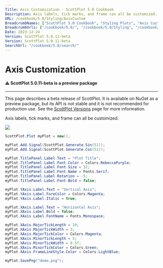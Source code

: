 ```yaml
---
Title: Axis Customization - ScottPlot 5.0 Cookbook
Description: Axis labels, tick marks, and frame can all be customized.
URL: /cookbook/5.0/Styling/AxisCustom
BreadcrumbNames: ["ScottPlot 5.0 Cookbook", "Styling Plots", "Axis Customization"]
BreadcrumbUrls: ["/cookbook/5.0/", "/cookbook/5.0/Styling", "/cookbook/5.0/Styling/AxisCustom"]
Date: 2023-12-24
Version: ScottPlot 5.0.11-beta
Version: ScottPlot 5.0.11-beta
SearchUrl: "/cookbook/5.0/search/"
---
```


# Axis Customization



<div class='alert alert-warning' role='alert'><h4 class='alert-heading py-0 my-0'>⚠️ ScottPlot 5.0.11-beta is a preview package</h4><hr /><p class='mb-0'><span class='fw-semibold'>This page describes a beta release of ScottPlot.</span> It is available on NuGet as a preview package, but its API is not stable and it is not recommended for production use. See the <a href='https://scottplot.net/versions/'>ScottPlot Versions</a> page for more information. </p></div>



Axis labels, tick marks, and frame can all be customized.

[![](/cookbook/5.0/images/AxisCustom.png)](/cookbook/5.0/images/AxisCustom.png)

```cs
ScottPlot.Plot myPlot = new();

myPlot.Add.Signal(ScottPlot.Generate.Sin(51));
myPlot.Add.Signal(ScottPlot.Generate.Cos(51));

myPlot.TitlePanel.Label.Text = "Plot Title";
myPlot.TitlePanel.Label.Font.Color = Colors.RebeccaPurple;
myPlot.TitlePanel.Label.Font.Size = 32;
myPlot.TitlePanel.Label.Font.Name = Fonts.Serif;
myPlot.TitlePanel.Label.Rotation = -5;
myPlot.TitlePanel.Label.Font.Bold = false;

myPlot.YAxis.Label.Text = "Vertical Axis";
myPlot.YAxis.Label.ForeColor = Colors.Magenta;
myPlot.YAxis.Label.Italic = true;

myPlot.XAxis.Label.Text = "Horizontal Axis";
myPlot.XAxis.Label.Bold = false;
myPlot.XAxis.Label.FontName = Fonts.Monospace;

myPlot.XAxis.MajorTickLength = 10;
myPlot.XAxis.MajorTickWidth = 3;
myPlot.XAxis.MajorTickColor = Colors.Magenta;
myPlot.XAxis.MinorTickLength = 5;
myPlot.XAxis.MinorTickWidth = 0.5f;
myPlot.XAxis.MinorTickColor = Colors.Green;
myPlot.XAxis.FrameLineStyle.Color = Colors.LightBlue;

myPlot.SavePng("demo.png");

```

